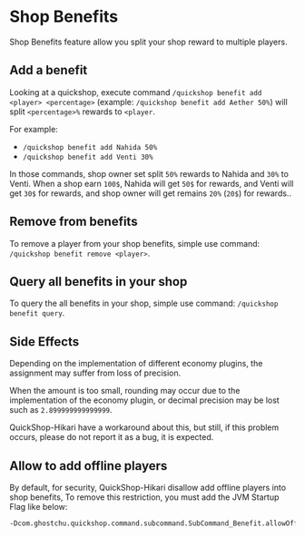 # Shop Benefits

Shop Benefits feature allow you split your shop reward to multiple players.

## Add a benefit

Looking at a quickshop, execute command `/quickshop benefit add <player> <percentage>` (example: `/quickshop benefit add Aether 50%`) will split `<percentage>%` rewards to `<player`.  

For example:

* `/quickshop benefit add Nahida 50%`
* `/quickshop benefit add Venti 30%`

In those commands, shop owner set split `50%` rewards to Nahida and `30%` to Venti.
When a shop earn `100$`, Nahida will get `50$` for rewards, and Venti will get `30$` for rewards, and shop owner will get remains `20%` (`20$`) for rewards..

## Remove from benefits

To remove a player from your shop benefits, simple use command: `/quickshop benefit remove <player>`.

## Query all benefits in your shop

To query the all benefits in your shop, simple use command: `/quickshop benefit query`.

## Side Effects

Depending on the implementation of different economy plugins, the assignment may suffer from loss of precision.

When the amount is too small, rounding may occur due to the implementation of the economy plugin, or decimal precision may be lost such as `2.899999999999999`.

QuickShop-Hikari have a workaround about this, but still, if this problem occurs, please do not report it as a bug, it is expected.

## Allow to add offline players

By default, for security, QuickShop-Hikari disallow add offline players into shop benefits, To remove this restriction, you must add the JVM Startup Flag like below:

```bash
-Dcom.ghostchu.quickshop.command.subcommand.SubCommand_Benefit.allowOffline=true
```
